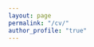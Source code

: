 ```yaml
---
layout: page
permalink: "/cv/"
author_profile: "true"
---
```


<object data="/assets/CV_2024.pdf" width="100%" height="1000" type="application/pdf"></object>

